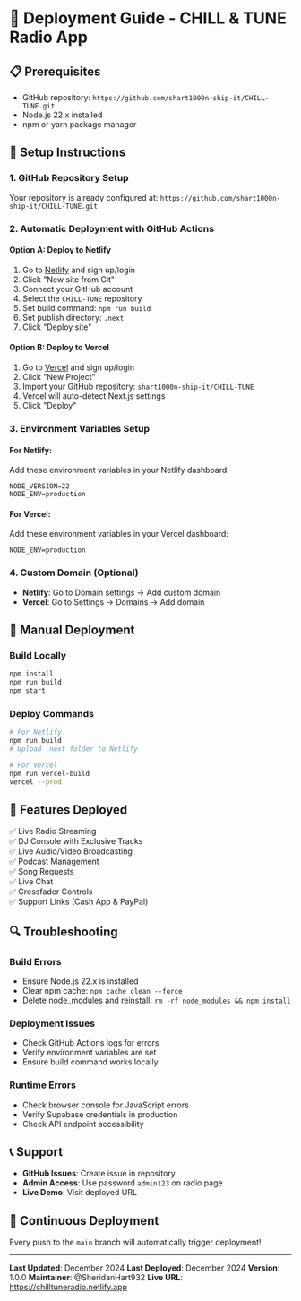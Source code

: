 # 🚀 Deployment Guide - CHILL & TUNE Radio App

## 📋 Prerequisites
- GitHub repository: `https://github.com/shart1000n-ship-it/CHILL-TUNE.git`
- Node.js 22.x installed
- npm or yarn package manager

## 🔧 Setup Instructions

### 1. GitHub Repository Setup
Your repository is already configured at: `https://github.com/shart1000n-ship-it/CHILL-TUNE.git`

### 2. Automatic Deployment with GitHub Actions

#### Option A: Deploy to Netlify
1. Go to [Netlify](https://netlify.com) and sign up/login
2. Click "New site from Git"
3. Connect your GitHub account
4. Select the `CHILL-TUNE` repository
5. Set build command: `npm run build`
6. Set publish directory: `.next`
7. Click "Deploy site"

#### Option B: Deploy to Vercel
1. Go to [Vercel](https://vercel.com) and sign up/login
2. Click "New Project"
3. Import your GitHub repository: `shart1000n-ship-it/CHILL-TUNE`
4. Vercel will auto-detect Next.js settings
5. Click "Deploy"

### 3. Environment Variables Setup

#### For Netlify:
Add these environment variables in your Netlify dashboard:
```
NODE_VERSION=22
NODE_ENV=production
```

#### For Vercel:
Add these environment variables in your Vercel dashboard:
```
NODE_ENV=production
```

### 4. Custom Domain (Optional)
- **Netlify**: Go to Domain settings → Add custom domain
- **Vercel**: Go to Settings → Domains → Add domain

## 🚀 Manual Deployment

### Build Locally
```bash
npm install
npm run build
npm start
```

### Deploy Commands
```bash
# For Netlify
npm run build
# Upload .next folder to Netlify

# For Vercel
npm run vercel-build
vercel --prod
```

## 📱 Features Deployed
✅ Live Radio Streaming  
✅ DJ Console with Exclusive Tracks  
✅ Live Audio/Video Broadcasting  
✅ Podcast Management  
✅ Song Requests  
✅ Live Chat  
✅ Crossfader Controls  
✅ Support Links (Cash App & PayPal)  

## 🔍 Troubleshooting

### Build Errors
- Ensure Node.js 22.x is installed
- Clear npm cache: `npm cache clean --force`
- Delete node_modules and reinstall: `rm -rf node_modules && npm install`

### Deployment Issues
- Check GitHub Actions logs for errors
- Verify environment variables are set
- Ensure build command works locally

### Runtime Errors
- Check browser console for JavaScript errors
- Verify Supabase credentials in production
- Check API endpoint accessibility

## 📞 Support
- **GitHub Issues**: Create issue in repository
- **Admin Access**: Use password `admin123` on radio page
- **Live Demo**: Visit deployed URL

## 🔄 Continuous Deployment
Every push to the `main` branch will automatically trigger deployment!

---
**Last Updated**: December 2024
**Last Deployed**: December 2024
**Version**: 1.0.0
**Maintainer**: @SheridanHart932
**Live URL**: https://chilltuneradio.netlify.app
